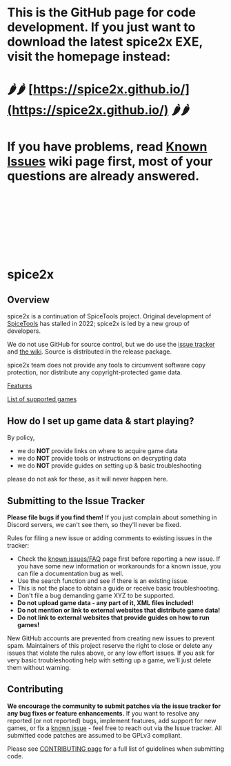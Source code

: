 <br/><br/><br/><br/><br/><br/><br/><br/>

# This is the GitHub page for code development. If you just want to download the latest spice2x EXE, visit the homepage instead:

# 🌶️🌶️ [https://spice2x.github.io/](https://spice2x.github.io/) 🌶️🌶️

# If you have problems, read [Known Issues](https://github.com/spice2x/spice2x.github.io/wiki/Known-issues) wiki page first, most of your questions are already answered.

<br/><br/><br/><br/><br/><br/><br/><br/>

# spice2x

## Overview

spice2x is a continuation of SpiceTools project. Original development of [SpiceTools](https://github.com/spicetools/spicetools) has stalled in 2022; spice2x is led by a new group of developers.

We do not use GitHub for source control, but we do use the [issue tracker](https://github.com/spice2x/spice2x.github.io/issues) and [the wiki](https://github.com/spice2x/spice2x.github.io/wiki). Source is distributed in the release package.

spice2x team does not provide any tools to circumvent software copy protection, nor distribute any copyright-protected game data.

[Features](https://github.com/spice2x/spice2x.github.io/wiki/spice2x-features)

[List of supported games](https://github.com/spice2x/spice2x.github.io/wiki/List-of-supported-games)

## How do I set up game data & start playing?

By policy,

* we do **NOT** provide links on where to acquire game data
* we do **NOT** provide tools or instructions on decrypting data
* we do **NOT** provide guides on setting up & basic troubleshooting

please do not ask for these, as it will never happen here.

## Submitting to the Issue Tracker

**Please file bugs if you find them!** If you just complain about something in Discord servers, we can't see them, so they'll never be fixed.

Rules for filing a new issue or adding comments to existing issues in the tracker:

* Check the [known issues/FAQ](https://github.com/spice2x/spice2x.github.io/wiki/Known-issues) page first before reporting a new issue. If you have some new information or workarounds for a known issue, you can file a documentation bug as well.
* Use the search function and see if there is an existing issue. 
* This is not the place to obtain a guide or receive basic troubleshooting.
* Don't file a bug demanding game XYZ to be supported.
* **Do not upload game data - any part of it, XML files included!**
* **Do not mention or link to external websites that distribute game data!**
* **Do not link to external websites that provide guides on how to run games!**

New GitHub accounts are prevented from creating new issues to prevent spam. Maintainers of this project reserve the right to close or delete any issues that violate the rules above, or any low effort issues. If you ask for very basic troubleshooting help with setting up a game, we'll just delete them without warning.

## Contributing
**We encourage the community to submit patches via the issue tracker for any bug fixes or feature enhancements.** If you want to resolve any reported (or not reported) bugs, implement features, add support for new games, or fix a [known issue](https://github.com/spice2x/spice2x.github.io/wiki/Known-issues) - feel free to reach out via the Issue tracker. All submitted code patches are assumed to be GPLv3 compliant.

Please see [CONTRIBUTING page](https://github.com/spice2x/spice2x.github.io/blob/main/CONTRIBUTING.md) for a full list of guidelines when submitting code.

